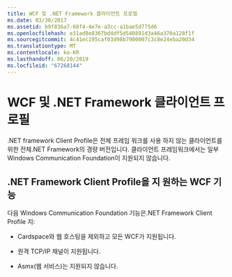 ```yaml
---
title: WCF 및 .NET Framework 클라이언트 프로필
ms.date: 03/30/2017
ms.assetid: b9f836a7-68f4-4e7e-a3cc-a1bae5d775d6
ms.openlocfilehash: e31ad8e0367bd4df5d540891d3a46a370a128f1f
ms.sourcegitcommit: 4c41ec195caf03d98b7900007c3c8e24eba20d34
ms.translationtype: MT
ms.contentlocale: ko-KR
ms.lasthandoff: 06/20/2019
ms.locfileid: "67268144"
---
```

# <a name="wcf-and-net-framework-client-profile"></a>WCF 및 .NET Framework 클라이언트 프로필
.NET framework Client Profile은 전체 프레임 워크를 사용 하지 않는 클라이언트를 위한 전체.NET Framework의 경량 버전입니다. 클라이언트 프레임워크에서는 일부 Windows Communication Foundation이 지원되지 않습니다.  
  
## <a name="wcf-features-supported-by-the-net-framework-client-profile"></a>.NET Framework Client Profile을 지 원하는 WCF 기능  
 다음 Windows Communication Foundation 기능은.NET Framework Client Profile 지:  
  
- Cardspace와 웹 호스팅을 제외하고 모든 WCF가 지원됩니다.  
  
- 원격 TCP/IP 채널이 지원됩니다.  
  
- Asmx(웹 서비스)는 지원되지 않습니다.
